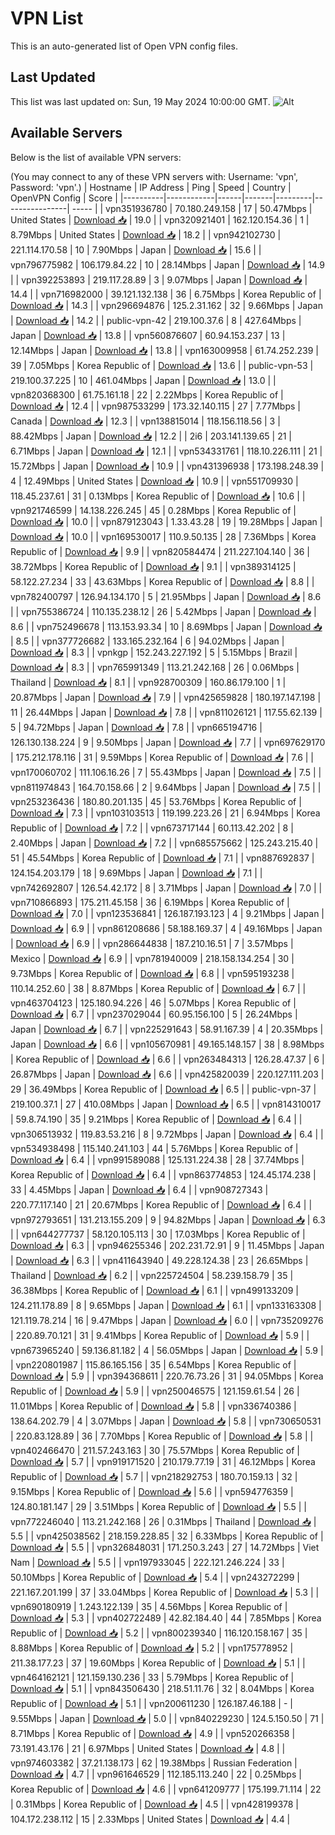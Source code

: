 # VPN List

This is an auto-generated list of Open VPN config files.

## Last Updated

This list was last updated on: Sun, 19 May 2024 10:00:00 GMT.
![Alt](https://repobeats.axiom.co/api/embed/186b98318ef1479477931607c1ad7d823f12451f.svg "Repobeats analytics image")

## Available Servers

Below is the list of available VPN servers:

(You may connect to any of these VPN servers with: Username: 'vpn', Password: 'vpn'.)
| Hostname | IP Address | Ping | Speed | Country | OpenVPN Config | Score |
|----------|------------|------|-------|---------|----------------| ----- |
| vpn351936780 | 70.180.249.158 | 17 | 50.47Mbps | United States | [Download 📥](./configs/server_0_US.ovpn) | 19.0 |
| vpn320921401 | 162.120.154.36 | 1 | 8.79Mbps | United States | [Download 📥](./configs/server_1_US.ovpn) | 18.2 |
| vpn942102730 | 221.114.170.58 | 10 | 7.90Mbps | Japan | [Download 📥](./configs/server_2_JP.ovpn) | 15.6 |
| vpn796775982 | 106.179.84.22 | 10 | 28.14Mbps | Japan | [Download 📥](./configs/server_3_JP.ovpn) | 14.9 |
| vpn392253893 | 219.117.28.89 | 3 | 9.07Mbps | Japan | [Download 📥](./configs/server_4_JP.ovpn) | 14.4 |
| vpn716982000 | 39.121.132.138 | 36 | 6.75Mbps | Korea Republic of | [Download 📥](./configs/server_5_KR.ovpn) | 14.3 |
| vpn296694876 | 125.2.31.162 | 32 | 9.66Mbps | Japan | [Download 📥](./configs/server_6_JP.ovpn) | 14.2 |
| public-vpn-42 | 219.100.37.6 | 8 | 427.64Mbps | Japan | [Download 📥](./configs/server_7_JP.ovpn) | 13.8 |
| vpn560876607 | 60.94.153.237 | 13 | 12.14Mbps | Japan | [Download 📥](./configs/server_8_JP.ovpn) | 13.8 |
| vpn163009958 | 61.74.252.239 | 39 | 7.05Mbps | Korea Republic of | [Download 📥](./configs/server_9_KR.ovpn) | 13.6 |
| public-vpn-53 | 219.100.37.225 | 10 | 461.04Mbps | Japan | [Download 📥](./configs/server_10_JP.ovpn) | 13.0 |
| vpn820368300 | 61.75.161.18 | 22 | 2.22Mbps | Korea Republic of | [Download 📥](./configs/server_11_KR.ovpn) | 12.4 |
| vpn987533299 | 173.32.140.115 | 27 | 7.77Mbps | Canada | [Download 📥](./configs/server_12_CA.ovpn) | 12.3 |
| vpn138815014 | 118.156.118.56 | 3 | 88.42Mbps | Japan | [Download 📥](./configs/server_13_JP.ovpn) | 12.2 |
| 2i6 | 203.141.139.65 | 21 | 6.71Mbps | Japan | [Download 📥](./configs/server_14_JP.ovpn) | 12.1 |
| vpn534331761 | 118.10.226.111 | 21 | 15.72Mbps | Japan | [Download 📥](./configs/server_15_JP.ovpn) | 10.9 |
| vpn431396938 | 173.198.248.39 | 4 | 12.49Mbps | United States | [Download 📥](./configs/server_16_US.ovpn) | 10.9 |
| vpn551709930 | 118.45.237.61 | 31 | 0.13Mbps | Korea Republic of | [Download 📥](./configs/server_17_KR.ovpn) | 10.6 |
| vpn921746599 | 14.138.226.245 | 45 | 0.28Mbps | Korea Republic of | [Download 📥](./configs/server_18_KR.ovpn) | 10.0 |
| vpn879123043 | 1.33.43.28 | 19 | 19.28Mbps | Japan | [Download 📥](./configs/server_19_JP.ovpn) | 10.0 |
| vpn169530017 | 110.9.50.135 | 28 | 7.36Mbps | Korea Republic of | [Download 📥](./configs/server_20_KR.ovpn) | 9.9 |
| vpn820584474 | 211.227.104.140 | 36 | 38.72Mbps | Korea Republic of | [Download 📥](./configs/server_21_KR.ovpn) | 9.1 |
| vpn389314125 | 58.122.27.234 | 33 | 43.63Mbps | Korea Republic of | [Download 📥](./configs/server_22_KR.ovpn) | 8.8 |
| vpn782400797 | 126.94.134.170 | 5 | 21.95Mbps | Japan | [Download 📥](./configs/server_23_JP.ovpn) | 8.6 |
| vpn755386724 | 110.135.238.12 | 26 | 5.42Mbps | Japan | [Download 📥](./configs/server_24_JP.ovpn) | 8.6 |
| vpn752496678 | 113.153.93.34 | 10 | 8.69Mbps | Japan | [Download 📥](./configs/server_25_JP.ovpn) | 8.5 |
| vpn377726682 | 133.165.232.164 | 6 | 94.02Mbps | Japan | [Download 📥](./configs/server_26_JP.ovpn) | 8.3 |
| vpnkgp | 152.243.227.192 | 5 | 5.15Mbps | Brazil | [Download 📥](./configs/server_27_BR.ovpn) | 8.3 |
| vpn765991349 | 113.21.242.168 | 26 | 0.06Mbps | Thailand | [Download 📥](./configs/server_28_TH.ovpn) | 8.1 |
| vpn928700309 | 160.86.179.100 | 1 | 20.87Mbps | Japan | [Download 📥](./configs/server_29_JP.ovpn) | 7.9 |
| vpn425659828 | 180.197.147.198 | 11 | 26.44Mbps | Japan | [Download 📥](./configs/server_30_JP.ovpn) | 7.8 |
| vpn811026121 | 117.55.62.139 | 5 | 94.72Mbps | Japan | [Download 📥](./configs/server_31_JP.ovpn) | 7.8 |
| vpn665194716 | 126.130.138.224 | 9 | 9.50Mbps | Japan | [Download 📥](./configs/server_32_JP.ovpn) | 7.7 |
| vpn697629170 | 175.212.178.116 | 31 | 9.59Mbps | Korea Republic of | [Download 📥](./configs/server_33_KR.ovpn) | 7.6 |
| vpn170060702 | 111.106.16.26 | 7 | 55.43Mbps | Japan | [Download 📥](./configs/server_34_JP.ovpn) | 7.5 |
| vpn811974843 | 164.70.158.66 | 2 | 9.64Mbps | Japan | [Download 📥](./configs/server_35_JP.ovpn) | 7.5 |
| vpn253236436 | 180.80.201.135 | 45 | 53.76Mbps | Korea Republic of | [Download 📥](./configs/server_36_KR.ovpn) | 7.3 |
| vpn103103513 | 119.199.223.26 | 21 | 6.94Mbps | Korea Republic of | [Download 📥](./configs/server_37_KR.ovpn) | 7.2 |
| vpn673717144 | 60.113.42.202 | 8 | 2.40Mbps | Japan | [Download 📥](./configs/server_38_JP.ovpn) | 7.2 |
| vpn685575662 | 125.243.215.40 | 51 | 45.54Mbps | Korea Republic of | [Download 📥](./configs/server_39_KR.ovpn) | 7.1 |
| vpn887692837 | 124.154.203.179 | 18 | 9.69Mbps | Japan | [Download 📥](./configs/server_40_JP.ovpn) | 7.1 |
| vpn742692807 | 126.54.42.172 | 8 | 3.71Mbps | Japan | [Download 📥](./configs/server_41_JP.ovpn) | 7.0 |
| vpn710866893 | 175.211.45.158 | 36 | 6.19Mbps | Korea Republic of | [Download 📥](./configs/server_42_KR.ovpn) | 7.0 |
| vpn123536841 | 126.187.193.123 | 4 | 9.21Mbps | Japan | [Download 📥](./configs/server_43_JP.ovpn) | 6.9 |
| vpn861208686 | 58.188.169.37 | 4 | 49.16Mbps | Japan | [Download 📥](./configs/server_44_JP.ovpn) | 6.9 |
| vpn286644838 | 187.210.16.51 | 7 | 3.57Mbps | Mexico | [Download 📥](./configs/server_45_MX.ovpn) | 6.9 |
| vpn781940009 | 218.158.134.254 | 30 | 9.73Mbps | Korea Republic of | [Download 📥](./configs/server_46_KR.ovpn) | 6.8 |
| vpn595193238 | 110.14.252.60 | 38 | 8.87Mbps | Korea Republic of | [Download 📥](./configs/server_47_KR.ovpn) | 6.7 |
| vpn463704123 | 125.180.94.226 | 46 | 5.07Mbps | Korea Republic of | [Download 📥](./configs/server_48_KR.ovpn) | 6.7 |
| vpn237029044 | 60.95.156.100 | 5 | 26.24Mbps | Japan | [Download 📥](./configs/server_49_JP.ovpn) | 6.7 |
| vpn225291643 | 58.91.167.39 | 4 | 20.35Mbps | Japan | [Download 📥](./configs/server_50_JP.ovpn) | 6.6 |
| vpn105670981 | 49.165.148.157 | 38 | 8.98Mbps | Korea Republic of | [Download 📥](./configs/server_51_KR.ovpn) | 6.6 |
| vpn263484313 | 126.28.47.37 | 6 | 26.87Mbps | Japan | [Download 📥](./configs/server_52_JP.ovpn) | 6.6 |
| vpn425820039 | 220.127.111.203 | 29 | 36.49Mbps | Korea Republic of | [Download 📥](./configs/server_53_KR.ovpn) | 6.5 |
| public-vpn-37 | 219.100.37.1 | 27 | 410.08Mbps | Japan | [Download 📥](./configs/server_54_JP.ovpn) | 6.5 |
| vpn814310017 | 59.8.74.190 | 35 | 9.21Mbps | Korea Republic of | [Download 📥](./configs/server_55_KR.ovpn) | 6.4 |
| vpn306513932 | 119.83.53.216 | 8 | 9.72Mbps | Japan | [Download 📥](./configs/server_56_JP.ovpn) | 6.4 |
| vpn534938498 | 115.140.241.103 | 44 | 5.76Mbps | Korea Republic of | [Download 📥](./configs/server_57_KR.ovpn) | 6.4 |
| vpn991589088 | 125.131.224.38 | 28 | 37.74Mbps | Korea Republic of | [Download 📥](./configs/server_58_KR.ovpn) | 6.4 |
| vpn863774853 | 124.45.174.238 | 33 | 4.45Mbps | Japan | [Download 📥](./configs/server_59_JP.ovpn) | 6.4 |
| vpn908727343 | 220.77.117.140 | 21 | 20.67Mbps | Korea Republic of | [Download 📥](./configs/server_60_KR.ovpn) | 6.4 |
| vpn972793651 | 131.213.155.209 | 9 | 94.82Mbps | Japan | [Download 📥](./configs/server_61_JP.ovpn) | 6.3 |
| vpn644277737 | 58.120.105.113 | 30 | 17.03Mbps | Korea Republic of | [Download 📥](./configs/server_62_KR.ovpn) | 6.3 |
| vpn946255346 | 202.231.72.91 | 9 | 11.45Mbps | Japan | [Download 📥](./configs/server_63_JP.ovpn) | 6.3 |
| vpn411643940 | 49.228.124.38 | 23 | 26.65Mbps | Thailand | [Download 📥](./configs/server_64_TH.ovpn) | 6.2 |
| vpn225724504 | 58.239.158.79 | 35 | 36.38Mbps | Korea Republic of | [Download 📥](./configs/server_65_KR.ovpn) | 6.1 |
| vpn499133209 | 124.211.178.89 | 8 | 9.65Mbps | Japan | [Download 📥](./configs/server_66_JP.ovpn) | 6.1 |
| vpn133163308 | 121.119.78.214 | 16 | 9.47Mbps | Japan | [Download 📥](./configs/server_67_JP.ovpn) | 6.0 |
| vpn735209276 | 220.89.70.121 | 31 | 9.41Mbps | Korea Republic of | [Download 📥](./configs/server_68_KR.ovpn) | 5.9 |
| vpn673965240 | 59.136.81.182 | 4 | 56.05Mbps | Japan | [Download 📥](./configs/server_69_JP.ovpn) | 5.9 |
| vpn220801987 | 115.86.165.156 | 35 | 6.54Mbps | Korea Republic of | [Download 📥](./configs/server_70_KR.ovpn) | 5.9 |
| vpn394368611 | 220.76.73.26 | 31 | 94.05Mbps | Korea Republic of | [Download 📥](./configs/server_71_KR.ovpn) | 5.9 |
| vpn250046575 | 121.159.61.54 | 26 | 11.01Mbps | Korea Republic of | [Download 📥](./configs/server_72_KR.ovpn) | 5.8 |
| vpn336740386 | 138.64.202.79 | 4 | 3.07Mbps | Japan | [Download 📥](./configs/server_73_JP.ovpn) | 5.8 |
| vpn730650531 | 220.83.128.89 | 36 | 7.70Mbps | Korea Republic of | [Download 📥](./configs/server_74_KR.ovpn) | 5.8 |
| vpn402466470 | 211.57.243.163 | 30 | 75.57Mbps | Korea Republic of | [Download 📥](./configs/server_75_KR.ovpn) | 5.7 |
| vpn919171520 | 210.179.77.19 | 31 | 46.12Mbps | Korea Republic of | [Download 📥](./configs/server_76_KR.ovpn) | 5.7 |
| vpn218292753 | 180.70.159.13 | 32 | 9.15Mbps | Korea Republic of | [Download 📥](./configs/server_77_KR.ovpn) | 5.6 |
| vpn594776359 | 124.80.181.147 | 29 | 3.51Mbps | Korea Republic of | [Download 📥](./configs/server_78_KR.ovpn) | 5.5 |
| vpn772246040 | 113.21.242.168 | 26 | 0.31Mbps | Thailand | [Download 📥](./configs/server_79_TH.ovpn) | 5.5 |
| vpn425038562 | 218.159.228.85 | 32 | 6.33Mbps | Korea Republic of | [Download 📥](./configs/server_80_KR.ovpn) | 5.5 |
| vpn326848031 | 171.250.3.243 | 27 | 14.72Mbps | Viet Nam | [Download 📥](./configs/server_81_VN.ovpn) | 5.5 |
| vpn197933045 | 222.121.246.224 | 33 | 50.10Mbps | Korea Republic of | [Download 📥](./configs/server_82_KR.ovpn) | 5.4 |
| vpn243272299 | 221.167.201.199 | 37 | 33.04Mbps | Korea Republic of | [Download 📥](./configs/server_83_KR.ovpn) | 5.3 |
| vpn690180919 | 1.243.122.139 | 35 | 4.56Mbps | Korea Republic of | [Download 📥](./configs/server_84_KR.ovpn) | 5.3 |
| vpn402722489 | 42.82.184.40 | 44 | 7.85Mbps | Korea Republic of | [Download 📥](./configs/server_85_KR.ovpn) | 5.2 |
| vpn800239340 | 116.120.158.167 | 35 | 8.88Mbps | Korea Republic of | [Download 📥](./configs/server_86_KR.ovpn) | 5.2 |
| vpn175778952 | 211.38.177.23 | 37 | 19.60Mbps | Korea Republic of | [Download 📥](./configs/server_87_KR.ovpn) | 5.1 |
| vpn464162121 | 121.159.130.236 | 33 | 5.79Mbps | Korea Republic of | [Download 📥](./configs/server_88_KR.ovpn) | 5.1 |
| vpn843506430 | 218.51.11.76 | 32 | 8.04Mbps | Korea Republic of | [Download 📥](./configs/server_89_KR.ovpn) | 5.1 |
| vpn200611230 | 126.187.46.188 | - | 9.55Mbps | Japan | [Download 📥](./configs/server_90_JP.ovpn) | 5.0 |
| vpn840229230 | 124.5.150.50 | 71 | 8.71Mbps | Korea Republic of | [Download 📥](./configs/server_91_KR.ovpn) | 4.9 |
| vpn520266358 | 73.191.43.176 | 21 | 6.97Mbps | United States | [Download 📥](./configs/server_92_US.ovpn) | 4.8 |
| vpn974603382 | 37.21.138.173 | 62 | 19.38Mbps | Russian Federation | [Download 📥](./configs/server_93_RU.ovpn) | 4.7 |
| vpn961646529 | 112.185.113.240 | 22 | 0.25Mbps | Korea Republic of | [Download 📥](./configs/server_94_KR.ovpn) | 4.6 |
| vpn641209777 | 175.199.71.114 | 22 | 0.31Mbps | Korea Republic of | [Download 📥](./configs/server_95_KR.ovpn) | 4.5 |
| vpn428199378 | 104.172.238.112 | 15 | 2.33Mbps | United States | [Download 📥](./configs/server_96_US.ovpn) | 4.4 |
